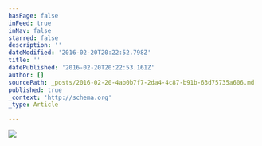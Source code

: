 ```yaml
---
hasPage: false
inFeed: true
inNav: false
starred: false
description: ''
dateModified: '2016-02-20T20:22:52.798Z'
title: ''
datePublished: '2016-02-20T20:22:53.161Z'
author: []
sourcePath: _posts/2016-02-20-4ab0b7f7-2da4-4c87-b91b-63d75735a606.md
published: true
_context: 'http://schema.org'
_type: Article

---
```

![](https://the-grid-user-content.s3-us-west-2.amazonaws.com/4a9c9963-19e4-4d19-a1a3-17fc1c88b6a1.png)